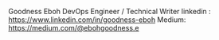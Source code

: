 Goodness Eboh
DevOps Engineer / Technical Writer 
linkedin : https://www.linkedin.com/in/goodness-eboh 
Medium: https://medium.com/@ebohgoodness.e
